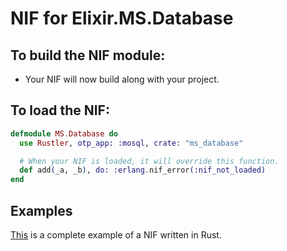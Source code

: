# NIF for Elixir.MS.Database

## To build the NIF module:

- Your NIF will now build along with your project.

## To load the NIF:

```elixir
defmodule MS.Database do
  use Rustler, otp_app: :mosql, crate: "ms_database"

  # When your NIF is loaded, it will override this function.
  def add(_a, _b), do: :erlang.nif_error(:nif_not_loaded)
end
```

## Examples

[This](https://github.com/rusterlium/NifIo) is a complete example of a NIF written in Rust.
